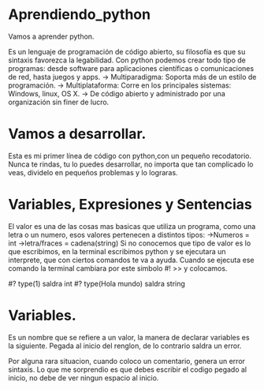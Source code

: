 # Aprendiendo_python
Vamos a aprender python.

Es un lenguaje de programación de código abierto, su filosofía es que su sintaxis favorezca la legabilidad.
Con python podemos crear todo tipo de programas: desde software para aplicaciones científicas o comunicaciones de red,
hasta juegos y apps.
  -> Multiparadigma: Soporta más de un estilo de programación.
  -> Multiplataforma: Corre en los principales sistemas: Windows, linux, OS X.
  -> De código abierto y administrado por una organización sin finer de lucro.

# Vamos a desarrollar.


Esta es mi primer línea de código con python,con un pequeño recodatorio.
Nunca te rindas, tu lo puedes desarrollar, no importa que tan complicado lo veas,
dividelo en pequeños problemas y lo lograras.
# Variables, Expresiones y Sentencias

El valor  es una de las cosas mas basicas que utiliza un  programa,
como una letra o un numero, esos valores pertenecen a distintos tipos:
  ->Numeros = int
  ->letra/fraces = cadena(string)
Si no conocemos que tipo de valor es lo que escribimos, en la terminal escribimos
python y se ejecutara un interprete, que con ciertos comandos te va a ayuda.
Cuando se ejecuta ese comando la terminal cambiara por este simbolo #! >>
y colocamos.

#? type(1)  saldra  int
#? type(Hola mundo) saldra  string

# Variables.
Es un nombre que se refiere a un valor, la manera de declarar variables es la siguiente.
Pegada al inicio del renglon, de lo contrario saldra un error.

Por alguna rara situacion, cuando coloco un comentario, genera un error sintaxis.
Lo que me sorprendio es que debes escribir el codigo pegado al inicio, no debe de ver ningun
espacio al inicio.